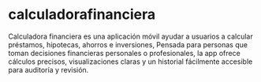 # calculadorafinanciera
Calculadora financiera es una aplicación móvil ayudar a usuarios a calcular préstamos, hipotecas, ahorros e inversiones, Pensada para personas que toman decisiones financieras personales o profesionales, la app ofrece cálculos precisos, visualizaciones claras y un historial fácilmente accesible para auditoría y revisión.
